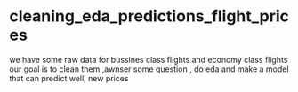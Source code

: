 # cleaning_eda_predictions_flight_prices

we have some raw data for bussines class flights and economy class flights
our goal is to clean them ,awnser some question , do eda and make a model that can predict well, new prices 
